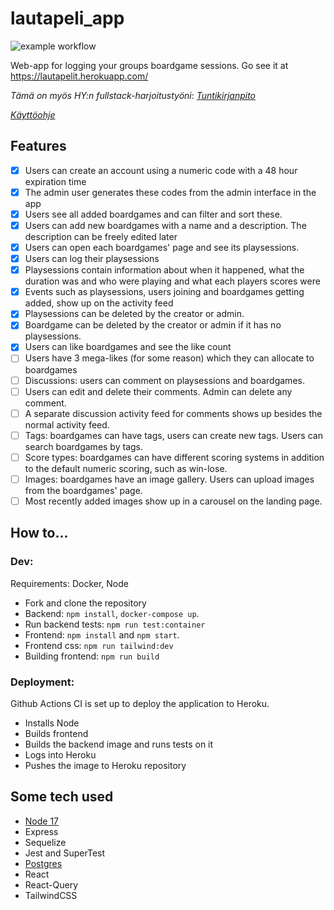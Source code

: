 # lautapeli_app

![example workflow](https://github.com/Veikkosuhonen/lautapeli_app/actions/workflows/main.yml/badge.svg)

Web-app for logging your groups boardgame sessions. Go see it at https://lautapelit.herokuapp.com/

_Tämä on myös HY:n fullstack-harjoitustyöni_:  [_Tuntikirjanpito_](https://github.com/Veikkosuhonen/lautapeli_app/blob/master/tuntikirjanpito.md)

[_Käyttöohje_](https://github.com/Veikkosuhonen/lautapeli_app/blob/master/kayttoohje.md)

## Features

- [x] Users can create an account using a numeric code with a 48 hour expiration time
- [x] The admin user generates these codes from the admin interface in the app
- [x] Users see all added boardgames and can filter and sort these.
- [x] Users can add new boardgames with a name and a description. The description can be freely edited later
- [x] Users can open each boardgames' page and see its playsessions.
- [x] Users can log their playsessions
- [x] Playsessions contain information about when it happened, what the duration was and who were playing and what each players scores were
- [x] Events such as playsessions, users joining and boardgames getting added, show up on the activity feed
- [x] Playsessions can be deleted by the creator or admin.
- [x] Boardgame can be deleted by the creator or admin if it has no playsessions.
- [x] Users can like boardgames and see the like count
- [ ] Users have 3 mega-likes (for some reason) which they can allocate to boardgames
- [ ] Discussions: users can comment on playsessions and boardgames. 
- [ ] Users can edit and delete their comments. Admin can delete any comment.
- [ ] A separate discussion activity feed for comments shows up besides the normal activity feed.
- [ ] Tags: boardgames can have tags, users can create new tags. Users can search boardgames by tags.
- [ ] Score types: boardgames can have different scoring systems in addition to the default numeric scoring, such as win-lose.
- [ ] Images: boardgames have an image gallery. Users can upload images from the boardgames' page. 
- [ ] Most recently added images show up in a carousel on the landing page.

## How to...

### Dev:

Requirements: Docker, Node

- Fork and clone the repository
- Backend: `npm install`, `docker-compose up`.
- Run backend tests: `npm run test:container`
- Frontend: `npm install` and `npm start`.
- Frontend css: `npm run tailwind:dev`
- Building frontend: `npm run build`

### Deployment:

Github Actions CI is set up to deploy the application to Heroku.

- Installs Node
- Builds frontend
- Builds the backend image and runs tests on it
- Logs into Heroku
- Pushes the image to Heroku repository

## Some tech used

- [Node 17](https://hub.docker.com/_/node)
- Express
- Sequelize
- Jest and SuperTest
- [Postgres](https://hub.docker.com/_/postgres)
- React
- React-Query
- TailwindCSS
